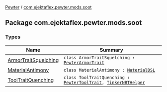[Pewter](../index.md) / [com.ejektaflex.pewter.mods.soot](./index.md)

## Package com.ejektaflex.pewter.mods.soot

### Types

| Name | Summary |
|---|---|
| [ArmorTraitSquelching](-armor-trait-squelching/index.md) | `class ArmorTraitSquelching : `[`PewterArmorTrait`](../com.ejektaflex.pewter.api.core.traits/-pewter-armor-trait/index.md) |
| [MaterialAntimony](-material-antimony/index.md) | `class MaterialAntimony : `[`MaterialDSL`](../com.ejektaflex.pewter.api.core.materials/-material-d-s-l/index.md) |
| [ToolTraitQuenching](-tool-trait-quenching/index.md) | `class ToolTraitQuenching : `[`PewterToolTrait`](../com.ejektaflex.pewter.api.core.traits/-pewter-tool-trait/index.md)`, `[`TinkerNBTHelper`](../com.ejektaflex.pewter.lib.mixins/-tinker-n-b-t-helper/index.md) |
